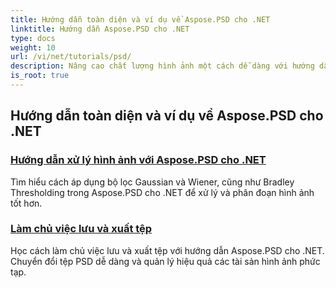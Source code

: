 ```yaml
---
title: Hướng dẫn toàn diện và ví dụ về Aspose.PSD cho .NET
linktitle: Hướng dẫn Aspose.PSD cho .NET
type: docs
weight: 10
url: /vi/net/tutorials/psd/
description: Nâng cao chất lượng hình ảnh một cách dễ dàng với hướng dẫn Aspose.PSD cho .NET. Làm chủ xử lý hình ảnh, thao tác tệp PSD, xử lý văn bản và phông chữ, v.v.
is_root: true
---
```


## Hướng dẫn toàn diện và ví dụ về Aspose.PSD cho .NET 
### [Hướng dẫn xử lý hình ảnh với Aspose.PSD cho .NET](./guide-image-processing/)
Tìm hiểu cách áp dụng bộ lọc Gaussian và Wiener, cũng như Bradley Thresholding trong Aspose.PSD cho .NET để xử lý và phân đoạn hình ảnh tốt hơn.
### [Làm chủ việc lưu và xuất tệp](./mastering-file-saving-and-exporting/)
Học cách làm chủ việc lưu và xuất tệp với hướng dẫn Aspose.PSD cho .NET. Chuyển đổi tệp PSD dễ dàng và quản lý hiệu quả các tài sản hình ảnh phức tạp.